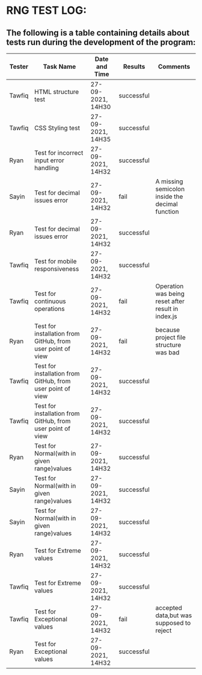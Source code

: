 # RNG TEST LOG:
## The following is a table containing details about tests run during the development of the program:

|Tester         | Task Name        | Date and Time     | Results|Comments                                |
|---------------| -------------    | -------------     | -------|----------------------------------------|
|Tawfiq         |HTML structure test   | 27-09-2021, 14H30 |successful |                                        |
|Tawfiq |CSS Styling test     | 27-09-2021, 14H35 |successful|                                        |
|Ryan           |Test for incorrect input error handling | 27-09-2021, 14H32 |successful       |                                        |
|Sayin        |Test for decimal issues error| 27-09-2021, 14H32 |fail        |  A missing semicolon inside the decimal function                                      |
|Ryan        |Test for decimal issues error | 27-09-2021, 14H32 |successful        |                                        |
|Tawfiq         |Test for mobile responsiveness  | 27-09-2021, 14H32 |successful        |                                        |
|Tawfiq         |Test for continuous operations| 27-09-2021, 14H32 |fail        |  Operation was being reset after result in index.js|
|Ryan       |Test for installation from GitHub, from user point of view| 27-09-2021, 14H32 |fail        |  because project file structure was bad |
|Tawfiq        |Test for installation from GitHub, from user point of view| 27-09-2021, 14H32 |  successful      |   |
|Tawfiq        |Test for installation from GitHub, from user point of view| 27-09-2021, 14H32 |  successful      |   |
|Ryan           |Test for Normal(with in given range)values | 27-09-2021, 14H32 |successful       |  |
|Sayin          |Test for Normal(with in given range)values | 27-09-2021, 14H32 |successful       |  |
|Sayin          |Test for Normal(with in given range)values | 27-09-2021, 14H32 |successful       | |
|Ryan          |Test for Extreme values | 27-09-2021, 14H32 |successful       | |
|Tawfiq          |Test for Extreme values | 27-09-2021, 14H32 |successful       | |
|Tawfiq          |Test for Exceptional values | 27-09-2021, 14H32 |fail      | accepted data,but was supposed to reject|
|Ryan          |Test for Exceptional values | 27-09-2021, 14H32 | successful     ||
